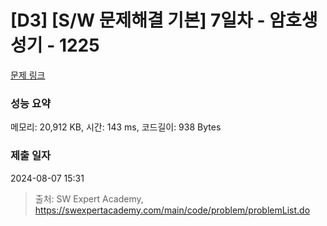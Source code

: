 # [D3] [S/W 문제해결 기본] 7일차 - 암호생성기 - 1225 

[문제 링크](https://swexpertacademy.com/main/code/problem/problemDetail.do?contestProbId=AV14uWl6AF0CFAYD) 

### 성능 요약

메모리: 20,912 KB, 시간: 143 ms, 코드길이: 938 Bytes

### 제출 일자

2024-08-07 15:31



> 출처: SW Expert Academy, https://swexpertacademy.com/main/code/problem/problemList.do